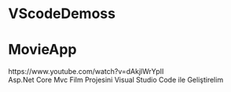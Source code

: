 # VScodeDemoss

<h1><b>MovieApp</b></h1>
https://www.youtube.com/watch?v=dAkjlWrYpII <br>
Asp.Net Core Mvc Film Projesini Visual Studio Code ile Geliştirelim
